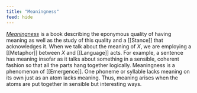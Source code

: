 ```yaml
---
title: "Meaningness"
feed: hide
---
```


_[Meaningness](https://meaningness.com/)_ is a book describing the eponymous quality of having meaning as well as the study of this quality and a [[Stance]] that acknowledges it. When we talk about the meaning of _X_, we are employing a [[Metaphor]] between _X_ and [[Language]] acts. For example, a sentence has meaning insofar as it talks about something in a sensible, coherent fashion so that all the parts hang together logically. Meaningness is a phenomenon of [[Emergence]]. One phoneme or syllable lacks meaning on its own just as an atom lacks meaning. Thus, meaning arises when the atoms are put together in sensible but interesting ways. 

